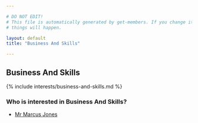```yaml
---

# DO NOT EDIT!
# This file is automatically generated by get-members. If you change it, bad
# things will happen.

layout: default
title: "Business And Skills"

---
```


## Business And Skills

{% include interests/business-and-skills.md %}

### Who is interested in Business And Skills?


* [Mr Marcus Jones](/members/mr-marcus-jones.html)
